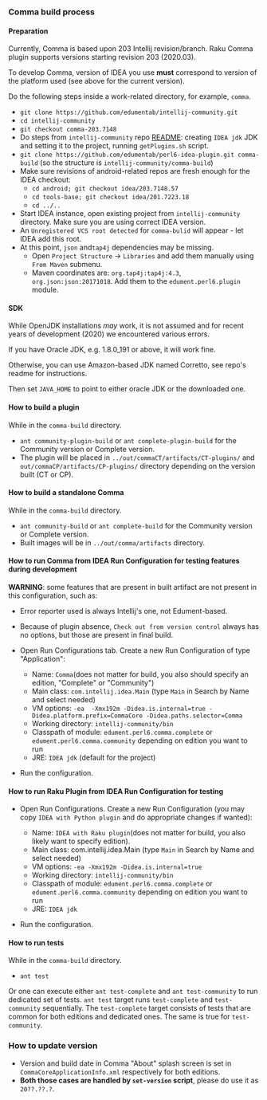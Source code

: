 ### Comma build process

#### Preparation

Currently, Comma is based upon 203 Intellij revision/branch.
Raku Comma plugin supports versions starting revision 203 (2020.03).

To develop Comma, version of IDEA you use **must** correspond to version
of the platform used (see above for the current version).

Do the following steps inside a work-related directory, for example, `comma`.
* `git clone https://github.com/edumentab/intellij-community.git`
* `cd intellij-community`
* `git checkout comma-203.7148`
* Do steps from `intellij-community` repo [README](https://github.com/JetBrains/intellij-community/#opening-the-intellij-source-code-for-build): creating `IDEA jdk` JDK and setting it to the project, running `getPlugins.sh` script.
* `git clone https://github.com/edumentab/perl6-idea-plugin.git comma-build` (so the structure is `intellij-community/comma-build`)
* Make sure revisions of android-related repos are fresh enough for the IDEA checkout:
  * `cd android; git checkout idea/203.7148.57`
  * `cd tools-base; git checkout idea/201.7223.18`
  * `cd ../..`
* Start IDEA instance, open existing project from `intellij-community` directory. Make sure you are using correct IDEA version.
* An `Unregistered VCS root detected` for `comma-bulid` will appear - let IDEA add this root.
* At this point, `json` and`tap4j` dependencies may be missing.
  * Open `Project Structure` -> `Libraries` and add them manually using `From Maven` submenu.
  * Maven coordinates are: `org.tap4j:tap4j:4.3`, `org.json:json:20171018`. Add them to the `edument.perl6.plugin` module.

#### SDK

While OpenJDK installations *may* work, it is not assumed and for recent years of development (2020)
we encountered various errors.

If you have Oracle JDK, e.g. 1.8.0_191 or above, it will work fine.

Otherwise, you can use Amazon-based JDK named Corretto, see repo's readme for instructions.

Then set `JAVA_HOME` to point to either oracle JDK or the downloaded one.

#### How to build a plugin

While in the `comma-build` directory.
* `ant community-plugin-build` or `ant complete-plugin-build` for the Community version or Complete version.
* The plugin will be placed in `../out/commaCT/artifacts/CT-plugins/` and `out/commaCP/artifacts/CP-plugins/` directory depending on the version built (CT or CP).

#### How to build a standalone Comma

While in the `comma-build` directory.
* `ant community-build` or `ant complete-build` for the Community version or Complete version.
* Built images will be in `../out/comma/artifacts` directory.

#### How to run Comma from IDEA Run Configuration for testing features during development

**WARNING**: some features that are present in built artifact are not present in this configuration, such as:

* Error reporter used is always Intellij's one, not Edument-based.
* Because of plugin absence, `Check out from version control` always has no options, but those are present in final build.

* Open Run Configurations tab. Create a new Run Configuration of type "Application":
  - Name: `Comma`(does not matter for build, you also should specify an edition, "Complete" or "Community")
  - Main class: `com.intellij.idea.Main` (type `Main` in Search by Name and select needed)
  - VM options: `-ea  -Xmx192m -Didea.is.internal=true -Didea.platform.prefix=CommaCore -Didea.paths.selector=Comma`
  - Working directory: `intellij-community/bin`
  - Classpath of module: `edument.perl6.comma.complete` or `edument.perl6.comma.community` depending on edition you want to run
  - JRE: `IDEA jdk` (default for the project)

* Run the configuration.

#### How to run Raku Plugin from IDEA Run Configuration for testing

* Open Run Configurations. Create a new Run Configuration (you may copy `IDEA with Python plugin` and do appropriate changes if wanted):
  - Name: `IDEA with Raku plugin`(does not matter for build, you also likely want to specify edition).
  - Main class: com.intellij.idea.Main (type `Main` in Search by Name and select needed)
  - VM options: `-ea -Xmx192m -Didea.is.internal=true`
  - Working directory: `intellij-community/bin`
  - Classpath of module: `edument.perl6.comma.complete` or `edument.perl6.comma.community` depending on edition you want to run
  - JRE: `IDEA jdk`

* Run the configuration.

#### How to run tests

While in the `comma-build` directory.
* `ant test`

Or one can execute either `ant test-complete` and `ant test-community` to run dedicated set of tests.
`ant test` target runs `test-complete` and `test-community` sequentially.
The `test-complete` target consists of tests that are common for both editions and dedicated ones. The same is true for `test-community`.

### How to update version

- Version and build date in Comma "About" splash screen is set in `CommaCoreApplicationInfo.xml` respectively for both editions.
- **Both those cases are handled by `set-version` script**, please do use it as `20??.??.?`.
